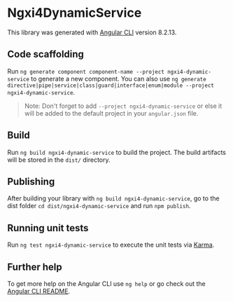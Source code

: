 # Ngxi4DynamicService

This library was generated with [Angular CLI](https://github.com/angular/angular-cli) version 8.2.13.

## Code scaffolding

Run `ng generate component component-name --project ngxi4-dynamic-service` to generate a new component. You can also use `ng generate directive|pipe|service|class|guard|interface|enum|module --project ngxi4-dynamic-service`.
> Note: Don't forget to add `--project ngxi4-dynamic-service` or else it will be added to the default project in your `angular.json` file. 

## Build

Run `ng build ngxi4-dynamic-service` to build the project. The build artifacts will be stored in the `dist/` directory.

## Publishing

After building your library with `ng build ngxi4-dynamic-service`, go to the dist folder `cd dist/ngxi4-dynamic-service` and run `npm publish`.

## Running unit tests

Run `ng test ngxi4-dynamic-service` to execute the unit tests via [Karma](https://karma-runner.github.io).

## Further help

To get more help on the Angular CLI use `ng help` or go check out the [Angular CLI README](https://github.com/angular/angular-cli/blob/master/README.md).
